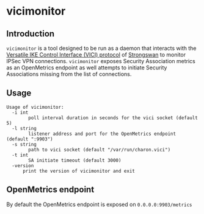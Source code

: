 # vicimonitor

## Introduction
`vicimonitor` is a tool designed to be run as a daemon that interacts with the [Versatile IKE Control Interface (VICI) protocol](https://www.strongswan.org/apidoc/md_src_libcharon_plugins_vici_README.html) of [Strongswan](https://www.strongswan.org) to monitor IPSec VPN connections.
`vicimonitor` exposes Security Association metrics as an OpenMetrics endpoint as well attempts to initiate Security Associations missing from the list of connections.

## Usage
```$ vicimonitor --help
Usage of vicimonitor:
  -i int
    	poll interval duration in seconds for the vici socket (default 5)
  -l string
    	listener address and port for the OpenMetrics endpoint (default ":9903")
  -s string
    	path to vici socket (default "/var/run/charon.vici")
  -t int
    	SA initiate timeout (default 3000)
  -version
      print the version of vicimonitor and exit
```

## OpenMetrics endpoint
By default the OpenMetrics endpoint is exposed on `0.0.0.0:9903/metrics`
